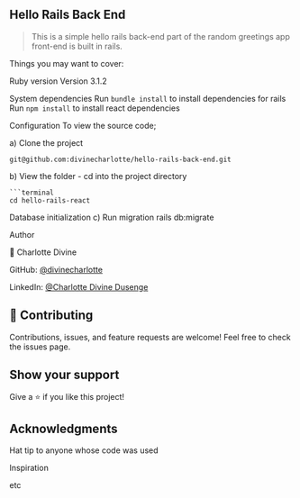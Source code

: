 ## Hello Rails Back End
>This is a simple hello rails back-end part of the random greetings app front-end is built in rails.

Things you may want to cover:

Ruby version Version 3.1.2

System dependencies Run `bundle install` to install dependencies for rails Run `npm install` to install react dependencies

Configuration To view the source code;

a) Clone the project

```terminal
git@github.com:divinecharlotte/hello-rails-back-end.git
```
b) View the folder - cd into the project directory

    ```terminal
    cd hello-rails-react
Database initialization c) Run migration rails db:migrate

Author

👤 Charlotte Divine

GitHub: [@divinecharlotte](https://github.com/divinecharlotte)

LinkedIn: [@Charlotte Divine Dusenge](https://www.linkedin.com/in/charlotte-divine-dusenge/)

## 🤝 Contributing
Contributions, issues, and feature requests are welcome! Feel free to check the issues page.

## Show your support

Give a ⭐️ if you like this project!

## Acknowledgments
Hat tip to anyone whose code was used

Inspiration

etc
